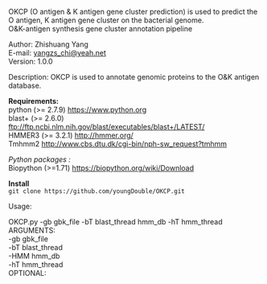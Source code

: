  OKCP (O antigen &amp; K antigen gene cluster prediction) is used to predict the O antigen, K antigen gene cluster on the bacterial genome.      
 O&K-antigen synthesis gene cluster annotation pipeline    
                                                            
  Author: Zhishuang Yang                                    
  E-mail: yangzs_chi@yeah.net                               
  Version: 1.0.0                                            

Description:
 OKCP is used to annotate genomic proteins to the O&K antigen database.
 
**Requirements:**  
	python (>= 2.7.9) https://www.python.org  
	blast+ (>= 2.6.0) ftp://ftp.ncbi.nlm.nih.gov/blast/executables/blast+/LATEST/  
	HMMER3 (>= 3.2.1) http://hmmer.org/  
	Tmhmm2 http://www.cbs.dtu.dk/cgi-bin/nph-sw_request?tmhmm   

*Python packages :*  
	Biopython (>=1.71) https://biopython.org/wiki/Download  

**Install**  
```git clone https://github.com/youngDouble/OKCP.git```

Usage:  

OKCP.py  -gb gbk_file  -bT blast_thread hmm_db -hT hmm_thread  
ARGUMENTS:  
        -gb gbk_file  
        -bT blast_thread  
        -HMM hmm_db  
        -hT hmm_thread  
OPTIONAL:  

